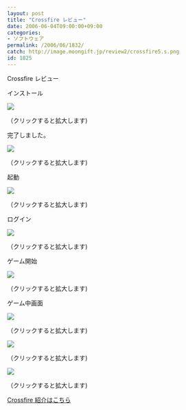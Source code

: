 ```yaml
---
layout: post
title: "Crossfire レビュー"
date: 2006-06-04T09:00:00+09:00
categories:
- ソフトウェア
permalink: /2006/06/1832/
catch: http://image.moongift.jp/review2/crossfire5.s.png
id: 1825
---
```

Crossfire レビュー  
<!--more-->

インストール

  

[![](http://image.moongift.jp/review2/crossfire1.s.png)](http://image.moongift.jp/review2/crossfire1.png)  
  
（クリックすると拡大します)

  

完了しました。

  

[![](http://image.moongift.jp/review2/crossfire2.s.png)](http://image.moongift.jp/review2/crossfire2.png)  
  
（クリックすると拡大します)

  

起動

  

[![](http://image.moongift.jp/review2/crossfire3.s.png)](http://image.moongift.jp/review2/crossfire3.png)  
  
（クリックすると拡大します)

  

ログイン

  

[![](http://image.moongift.jp/review2/crossfire4.s.png)](http://image.moongift.jp/review2/crossfire4.png)  
  
（クリックすると拡大します)

  

ゲーム開始

  

[![](http://image.moongift.jp/review2/crossfire5.s.png)](http://image.moongift.jp/review2/crossfire5.png)  
  
（クリックすると拡大します)

  

ゲーム中画面

  

[![](http://image.moongift.jp/review2/crossfire6.s.png)](http://image.moongift.jp/review2/crossfire6.png)  
  
（クリックすると拡大します)

  

[![](http://image.moongift.jp/review2/crossfire7.s.png)](http://image.moongift.jp/review2/crossfire7.png)  
  
（クリックすると拡大します)

  

[![](http://image.moongift.jp/review2/crossfire8.s.png)](http://image.moongift.jp/review2/crossfire8.png)  
  
（クリックすると拡大します)

  

[Crossfire 紹介はこちら](http://oss.moongift.jp/intro/i-1823.html)

